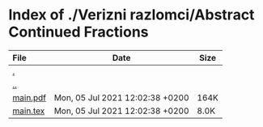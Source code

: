 # Index of ./Verizni razlomci/Abstract Continued Fractions

File | Date | Size
:--- | --- | ---
[.](.) | |
[..](..) | |
[<span>main.pdf</span>](main.pdf) | Mon, 05 Jul 2021 12:02:38 +0200 | 164K
[<span>main.tex</span>](main.tex) | Mon, 05 Jul 2021 12:02:38 +0200 | 8.0K
